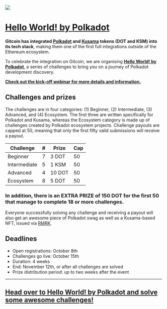 ![](https://user-images.githubusercontent.com/48550657/95865108-8f7b9b80-0d66-11eb-97c5-e52360f196f8.png)


# [Hello World! by Polkadot](https://gitcoin.co/hackathon/polkadot/onboard?utm_source=github&utm_medium=referral&utm_campaign=hello+world)

**Gitcoin has integrated [Polkadot](https://polkadot.network/) and [Kusama](https://kusama.network/) tokens (DOT and KSM) into its tech stack**, making them one of the first full integrations outside of the Ethereum ecosystem.

To celebrate the integration on Gitcoin, we are organising **[Hello World! by Polkadot](https://gitcoin.co/hackathon/polkadot/onboard?utm_source=github&utm_medium=referral&utm_campaign=hello+world)**, a series of challenges to bring you on a journey of Polkadot development discovery.

**[Check out the kick-off webinar for more details and information.](https://www.crowdcast.io/e/gitcoin-hello-world-by-polkadot)**

## Challenges and prizes 

The challenges are in four categories: (1) Beginner, (2) Intermediate, (3) Advanced, and (4) Ecosystem. The first three are written specifically for Polkadot and Kusama, whereas the Ecosystem category is made up of challenges created by Polkadot ecosystem projects. Challenge payouts are capped at 50, meaning that only the first fifty valid submissions will receive a payout.

| Challenge  | #  | Prize  | Cap  |
|---|---|---|---|
| Beginner  |  7  | 3 DOT  |  50 |
| Intermediate  | 5   | 1 KSM  | 50  |
| Advanced  | 4  | 10 DOT  | 50  |
| Ecosystem  | 8   | 5 DOT  | 50  |

### **In addition, there is an EXTRA PRIZE of 150 DOT for the first 50 that manage to complete 18 or more challenges.**

Everyone successfully solving any challenge and receiving a payout will also get an awesome piece of Polkadot swag as well as a Kusama-based NFT, issued via [RMRK](https://rmrk.app/).

## Deadlines
- Open registrations: October 8th
- Challenges go live: October 15th
- Duration: 4 weeks
- End: November 12th, or after all challenges are solved
- Prize distribution period: up to two weeks after the event

-----------------------------------------

## [Head over to Hello World! by Polkadot and solve some awesome challenges!](https://gitcoin.co/hackathon/polkadot/onboard?utm_source=github&utm_medium=referral&utm_campaign=hello+world)
